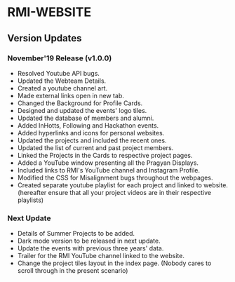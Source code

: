 # RMI-WEBSITE

## Version Updates

### November'19 Release (v1.0.0)

* Resolved Youtube API bugs.
* Updated the Webteam Details.
* Created a youtube channel art.
* Made external links open in new tab.
* Changed the Background for Profile Cards.
* Designed and updated the events' logo tiles.
* Updated the database of members and alumni.
* Added InHotts, Following and Hackathon events.
* Added hyperlinks and icons for personal websites.
* Updated the projects and included the recent ones.
* Updated the list of current and past project members.
* Linked the Projects in the Cards to respective project pages.
* Added a YouTube window presenting all the Pragyan Displays.
* Included links to RMI's YouTube channel and Instagram Profile.
* Modified the CSS for Misalignment bugs throughout the webpages.
* Created separate youtube playlist for each project and linked to website.
  (hereafter ensure that all your project videos are in their respective playlists)

### Next Update

* Details of Summer Projects to be added.
* Dark mode version to be released in next update.
* Update the events with previous three years' data.
* Trailer for the RMI YouTube channel linked to the website.
* Change the project tiles layout in the index page. (Nobody cares to scroll through in the present scenario)
